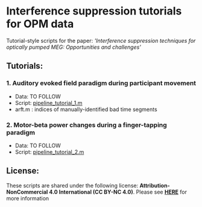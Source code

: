 # Interference suppression tutorials for OPM data

Tutorial-style scripts for the paper: 
*'Interference suppression techniques for optically pumped MEG:  Opportunities and challenges'*

## Tutorials:

### 1. Auditory evoked field paradigm during participant movement

- Data: TO FOLLOW 
- Script: [pipeline_tutorial_1.m](./pipeline_tutorial_1.m)
- arft.m : indices of manually-identified bad time segments

### 2. Motor-beta power changes during a finger-tapping paradigm

- Data: TO FOLLOW 
- Script: [pipeline_tutorial_2.m](./pipeline_tutorial_2.m)

## License:

These scripts are shared under the following license:
**Attribution-NonCommercial 4.0 International (CC BY-NC 4.0)**.
Please see **[HERE](https://creativecommons.org/licenses/by-nc/4.0/)** for more information
